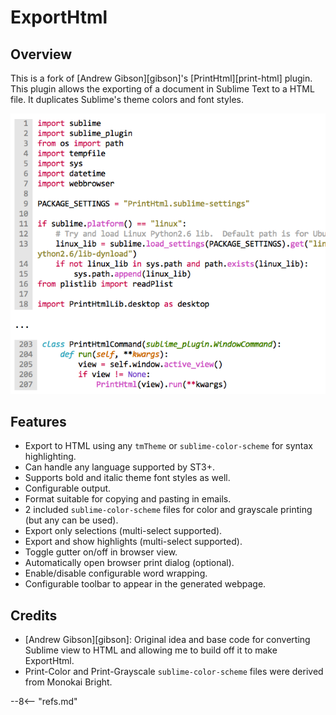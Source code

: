 # ExportHtml

## Overview

This is a fork of [Andrew Gibson][gibson]'s [PrintHtml][print-html] plugin.  This plugin allows the exporting of a
document in Sublime Text to a HTML file.  It duplicates Sublime's theme colors and font styles.

![preview](images/preview.png)

## Features

-   Export to HTML using any `tmTheme` or `sublime-color-scheme` for syntax highlighting.
-   Can handle any language supported by ST3+.
-   Supports bold and italic theme font styles as well.
-   Configurable output.
-   Format suitable for copying and pasting in emails.
-   2 included `sublime-color-scheme` files for color and grayscale printing (but any can be used).
-   Export only selections (multi-select supported).
-   Export and show highlights (multi-select supported).
-   Toggle gutter on/off in browser view.
-   Automatically open browser print dialog (optional).
-   Enable/disable configurable word wrapping.
-   Configurable toolbar to appear in the generated webpage.

## Credits

-   [Andrew Gibson][gibson]: Original idea and base code for converting Sublime view to HTML and allowing me to build
    off it to make ExportHtml.
-   Print-Color and Print-Grayscale `sublime-color-scheme` files were derived from Monokai Bright.

--8<-- "refs.md"
